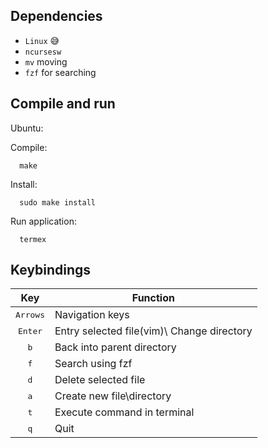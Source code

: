 ## Dependencies
- `Linux` 😅
- `ncursesw`
- `mv` moving
- `fzf` for searching
  

## Compile and run
Ubuntu:


  Compile:
  
      make
  
  Install:
  
      sudo make install
  Run application:
  
      termex

## Keybindings
| Key | Function |
|:---:| --- |
| <kbd>Arrows</kbd> | Navigation keys |
| <kbd>Enter</kbd> | Entry selected file(vim)\ Change directory |
| <kbd>b</kbd> | Back into parent directory |
| <kbd>f</kbd> | Search using fzf |
| <kbd>d</kbd> | Delete selected file |
| <kbd>a</kbd> | Create new file\directory |
| <kbd>t</kbd> | Execute command in terminal |
| <kbd>q</kbd> | Quit |

